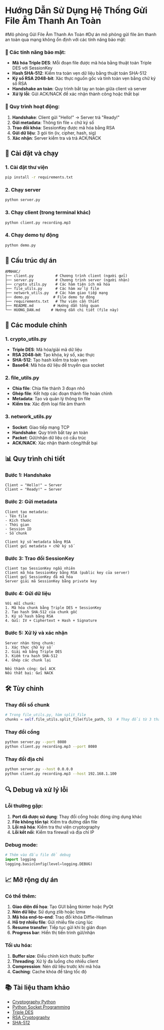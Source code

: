 # Hướng Dẫn Sử Dụng Hệ Thống Gửi File Âm Thanh An Toàn

#Mô phỏng Gửi File Âm Thanh An Toàn
#Dự án mô phỏng gửi file âm thanh an toàn qua mạng không ổn định với các tính năng bảo mật:

### 🔐 Các tính năng bảo mật:
- **Mã hóa Triple DES**: Mỗi đoạn file được mã hóa bằng thuật toán Triple DES với SessionKey
- **Hash SHA-512**: Kiểm tra toàn vẹn dữ liệu bằng thuật toán SHA-512
- **Ký số RSA 2048-bit**: Xác thực nguồn gốc và tính toàn vẹn bằng chữ ký số RSA
- **Handshake an toàn**: Quy trình bắt tay an toàn giữa client và server
- **Xử lý lỗi**: Gửi ACK/NACK để xác nhận thành công hoặc thất bại

### 🔄 Quy trình hoạt động:
1. **Handshake**: Client gửi "Hello!" → Server trả "Ready!"
2. **Gửi metadata**: Thông tin file + chữ ký số
3. **Trao đổi khóa**: SessionKey được mã hóa bằng RSA
4. **Gửi dữ liệu**: 3 gói tin (iv, cipher, hash, sig)
5. **Xác nhận**: Server kiểm tra và trả ACK/NACK

## 🚀 Cài đặt và chạy

### 1. Cài đặt thư viện
```bash
pip install -r requirements.txt
```

### 2. Chạy server
```bash
python server.py
```

### 3. Chạy client (trong terminal khác)
```bash
python client.py recording.mp3
```

### 4. Chạy demo tự động
```bash
python demo.py
```

## 📁 Cấu trúc dự án

```
AMNHAC/
├── client.py          # Chương trình client (người gửi)
├── server.py          # Chương trình server (người nhận)
├── crypto_utils.py    # Các hàm tiện ích mã hóa
├── file_utils.py      # Các hàm xử lý file
├── network_utils.py   # Các hàm giao tiếp mạng
├── demo.py           # File demo tự động
├── requirements.txt   # Thư viện cần thiết
├── README.md         # Hướng dẫn tổng quan
└── HUONG_DAN.md     # Hướng dẫn chi tiết (file này)
```

## 🔧 Các module chính

### 1. crypto_utils.py
- **Triple DES**: Mã hóa/giải mã dữ liệu
- **RSA 2048-bit**: Tạo khóa, ký số, xác thực
- **SHA-512**: Tạo hash kiểm tra toàn vẹn
- **Base64**: Mã hóa dữ liệu để truyền qua socket

### 2. file_utils.py
- **Chia file**: Chia file thành 3 đoạn nhỏ
- **Ghép file**: Kết hợp các đoạn thành file hoàn chỉnh
- **Metadata**: Tạo và quản lý thông tin file
- **Kiểm tra**: Xác định loại file âm thanh

### 3. network_utils.py
- **Socket**: Giao tiếp mạng TCP
- **Handshake**: Quy trình bắt tay an toàn
- **Packet**: Gửi/nhận dữ liệu có cấu trúc
- **ACK/NACK**: Xác nhận thành công/thất bại

## 📊 Quy trình chi tiết

### Bước 1: Handshake
```
Client → "Hello!" → Server
Client ← "Ready!" ← Server
```

### Bước 2: Gửi metadata
```
Client tạo metadata:
- Tên file
- Kích thước
- Thời gian
- Session ID
- Số chunk

Client ký số metadata bằng RSA
Client gửi metadata + chữ ký số
```

### Bước 3: Trao đổi SessionKey
```
Client tạo SessionKey ngẫu nhiên
Client mã hóa SessionKey bằng RSA (public key của server)
Client gửi SessionKey đã mã hóa
Server giải mã SessionKey bằng private key
```

### Bước 4: Gửi dữ liệu
```
Với mỗi chunk:
1. Mã hóa chunk bằng Triple DES + SessionKey
2. Tạo hash SHA-512 của chunk gốc
3. Ký số hash bằng RSA
4. Gửi: IV + Ciphertext + Hash + Signature
```

### Bước 5: Xử lý và xác nhận
```
Server nhận từng chunk:
1. Xác thực chữ ký số
2. Giải mã bằng Triple DES
3. Kiểm tra hash SHA-512
4. Ghép các chunk lại

Nếu thành công: Gửi ACK
Nếu thất bại: Gửi NACK
```

## 🛠️ Tùy chỉnh

### Thay đổi số chunk
```python
# Trong file_utils.py, hàm split_file
chunks = self.file_utils.split_file(file_path, 5)  # Thay đổi từ 3 thành 5
```

### Thay đổi cổng
```bash
python server.py --port 8080
python client.py recording.mp3 --port 8080
```

### Thay đổi địa chỉ
```bash
python server.py --host 0.0.0.0
python client.py recording.mp3 --host 192.168.1.100
```

## 🔍 Debug và xử lý lỗi

### Lỗi thường gặp:
1. **Port đã được sử dụng**: Thay đổi cổng hoặc đóng ứng dụng khác
2. **File không tồn tại**: Kiểm tra đường dẫn file
3. **Lỗi mã hóa**: Kiểm tra thư viện cryptography
4. **Lỗi kết nối**: Kiểm tra firewall và địa chỉ IP

### Debug mode:
```python
# Thêm vào đầu file để debug
import logging
logging.basicConfig(level=logging.DEBUG)
```

## 📈 Mở rộng dự án

### Có thể thêm:
1. **Giao diện đồ họa**: Tạo GUI bằng tkinter hoặc PyQt
2. **Nén dữ liệu**: Sử dụng zlib hoặc lzma
3. **Mã hóa end-to-end**: Trao đổi khóa Diffie-Hellman
4. **Hỗ trợ nhiều file**: Gửi nhiều file cùng lúc
5. **Resume transfer**: Tiếp tục gửi khi bị gián đoạn
6. **Progress bar**: Hiển thị tiến trình gửi/nhận

### Tối ưu hóa:
1. **Buffer size**: Điều chỉnh kích thước buffer
2. **Threading**: Xử lý đa luồng cho nhiều client
3. **Compression**: Nén dữ liệu trước khi mã hóa
4. **Caching**: Cache khóa để tăng tốc độ

## 📚 Tài liệu tham khảo

- [Cryptography Python](https://cryptography.io/)
- [Python Socket Programming](https://docs.python.org/3/library/socket.html)
- [Triple DES](https://en.wikipedia.org/wiki/Triple_DES)
- [RSA Cryptography](https://en.wikipedia.org/wiki/RSA_(cryptosystem))
- [SHA-512](https://en.wikipedia.org/wiki/SHA-2)

